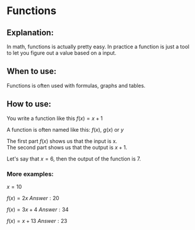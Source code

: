 # Functions

## Explanation:
In math, functions is actually pretty easy.
In practice a function is just a tool to let you figure out a value based on a input.

## When to use:

Functions is often used with formulas, graphs and tables.

## How to use:

You write a function like this $f(x) = x+1$

A function is often named like this: $f(x)$, $g(x)$ or $y$

The first part $f(x)$ shows us that the input is x.    
The second part shows us that the output is $x+1$.

Let's say that $x=6$, then the output of the function is $7$.

### More examples:

$x = 10$

$f(x) = 2x$ $Answer: 20$

$f(x) = 3x + 4$ $Answer: 34$

$f(x) = x + 13$ $Answer: 23$
